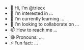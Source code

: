 - 👋 Hi, I’m @triecx
- 👀 I’m interested in ...
- 🌱 I’m currently learning ...
- 💞️ I’m looking to collaborate on ...
- 📫 How to reach me ...
- 😄 Pronouns: ...
- ⚡ Fun fact: ...

<!---
triecx/triecx is a ✨ special ✨ repository because its `README.md` (this file) appears on your GitHub profile.
You can click the Preview link to take a look at your changes.
--->
